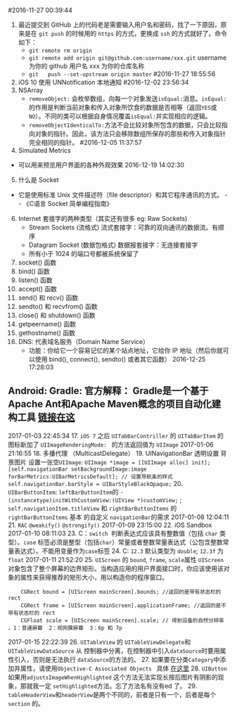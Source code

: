#2016-11-27 00:39:44
1. 最近提交到 GitHub 上的代码老是需要输入用户名和密码，找了一下原因，原来是在 `git push` 的时候用的 `https` 的方式，更换成 `ssh` 的方式就好了。命令如下：
    - `git remote rm origin`
    - `git remote add origin git@github.com:username/xxx.git` username 为你的 github 用户名 xxx 为你的仓库名称
    - `git   push --set-upstream origin master`
#2016-11-27 18:55:56
2. iOS 10 使用 UNNotification 本地通知
#2016-12-02 23:56:34
3.  NSArray
    - `removeObject:` 会枚举数组，向每一个对象发送`isEqual:`消息。`isEqual:`的作用是判断当前对象和传入对象所饮食的数据是否相等（返回`YES`或`NO`）。不同的类可以根据自身情况覆盖`isEqual:`并实现相应的逻辑。
    - `removeObjectIdenticalTo:`方法不会比较对象所包含的数据，只会比较指向对象的指针。因此，该方法只会移除数组所保存的那些和传入对象指针完全相同的指针。
#2016-12-05 11:37:57
4.  Simulated Metrics
- 可以用来预览用户界面的各种外观效果
2016-12-19 14:02:30
5. 什么是 Socket
- 它是使用标准 Unix 文件描述符（file descriptor）和其它程序通讯的方式。 -- 《C语言 Socket 简单编程指南》
6. Internet 套接字的两种类型（其实还有很多 eg: Raw Sockets)
    - Stream Sockets (流格式)  流式套接字：可靠的双向通讯的数据流。有顺序
    - Datagram Socket (数据包格式) 数据报套接字：无连接套接字
    - 所有小于 1024 的端口号都被系统保留了
7. socket() 函数
8. bind() 函数
9. listen() 函数
10. accept() 函数
11. send() 和 recv() 函数
12. sendto() 和 recvfrom() 函数
13. close() 和 shutdown() 函数
14. getpeername() 函数
15. gethostname() 函数
16. DNS: 代表域名服务（Domain Name Service）
    - 功能：你给它一个容易记忆的某个站点地址，它给你 IP 地址（然后你就可以使用 bind(), connect(), sendto() 或者其它函数） 
2016-12-25 17:28:03
## Android: Gradle: 官方解释： Gradle是一个基于Apache Ant和Apache Maven概念的项目自动化建构工具  [链接在这](http://blog.csdn.net/lee576/article/details/50673033)
2017-01-03 22:45:34
17. `iOS 7` 之后 `UITabBarContriller` 的 `UITabBarItem` 的图标新加了 `UIImageRenderingMode: ` 的方法返回值为 `UIImage`
2017-01-06 21:16:55
18. 多播代理 （MulticastDelegate）
19. UINavigationBar 透明设置 背景图片 设置一张空`UIImage`:  `UIImage *image = [[UIImage alloc] init];
        [self.navigationBar setBackgroundImage:image forBarMetrics:UIBarMetricsDefault];
        // 设置导航条的样式
        self.navigationBar.barStyle = UIBarStyleBlackOpaque;`
20. `UIBarButtonItem`: `leftBarButtonItem`的 `- (instancetype)initWithCustomView:(UIView *)customView;` ; `self.navigationItem.titleView` 和 `rightBarButtonItems` 的 `rightBarButtonItems` 基本 的自定义 `navigationBar`的需求
2017-01-08 12:04:11
21. `RAC` `@weakify()` `@strongify()`
2017-01-09 23:15:00
22. iOS Sandbox 
2017-01-10 08:11:03
23. C：`switch `判断表达式应该具有整数值（包括 `char` 类型）。`case` 标签必须是整型（包括`char`）常量或者整数常量表达式（公包含整数常量表达式）。不能用变量作为`case`标签
24. C: `12.3` 默认类型为 `double`; `12.3f` 为 `float`
2017-01-11 21:52:20
25. `UIScreen` 的  `bound`, `frame`, `scale`属性
    `UIScreen` 对象包含了整个屏幕的边界矩形。当构造应用的用户界面接口时，你应该使用该对象的属性来获得推荐的矩形大小，用以构造你的程序窗口。
```
    CGRect bound = [UIScreen mainScreen].bounds; //返回的是带有状态栏的 rect
    CGRect frame = [UIScreen mainScreen].applicationFrame; //返回的是不带有状态栏的 rect
    CGFloat scale = [UIScreen mainScreen].scale; // 得到设备的自然分辨率 ，1：普通屏幕  2：视网膜屏幕  3：6p 和 7p
```
2017-01-15 22:22:39
26. `UITableView` 的 `UITableViewDelegate`和 `UITableViewDataSource` 从 控制器中分离，在控制器中引入`dataSource`时要用属性引入，否则是无法执行 `dataSource`的方法的。
27. 如果要在分类`Category`中添加并属性，请使用`Objective-C Associated Objects ` 具体 [在这里](http://blog.leichunfeng.com/blog/2015/06/26/objective-c-associated-objects-implementation-principle/)
28. `UIButton`如果用`adjustsImageWhenHighlighted` 这个方法无法实现长按后图片有阴影的现象，那就我一定 `setHighlighted`方法。忘了方法名有没有ed 了。
29. `tableHeaderView`和`headerView`是两个不同的，前者是只有一个，后者是每个`section` 的。